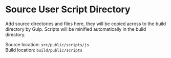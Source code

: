 # Source User Script Directory

Add source directories and files here, they will be copied across to the build directory by Gulp. 
Scripts will be minified automatically in the build directory.

Source location: `src/public/scripts/js`  
Build location: `build/public/scripts`
